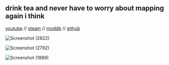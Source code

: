## drink tea and never have to worry about mapping again i think

[youtube](https://www.youtube.com/@shortnamesalex)
//
[steam](https://steamcommunity.com/id/shortnamesalex/)
//
[moddb](https://www.moddb.com/members/shortnamesalex)
//
[github](https://github.com/shortnamesalex)

![Screenshot (2822)](https://github.com/shortnamesalex/shortnamesalex.github.io/assets/63942150/c1af0b6d-20e0-45ee-8dbb-387273bdc0fd)

![Screenshot (2792)](https://github.com/shortnamesalex/shortnamesalex.github.io/assets/63942150/050f4db9-7e36-49c6-ac14-0be0b2c6202d)

![Screenshot (1889)](https://github.com/shortnamesalex/shortnamesalex.github.io/assets/63942150/e0fc643d-5030-4b75-b988-91864083005f)
